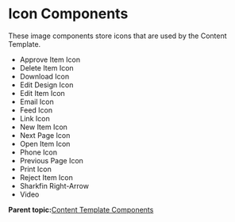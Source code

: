 # Icon Components 

These image components store icons that are used by the Content Template.

-   Approve Item Icon
-   Delete Item Icon
-   Download Icon
-   Edit Design Icon
-   Edit Item Icon
-   Email Icon
-   Feed Icon
-   Link Icon
-   New Item Icon
-   Next Page Icon
-   Open Item Icon
-   Phone Icon
-   Previous Page Icon
-   Print Icon
-   Reject Item Icon
-   Sharkfin Right-Arrow
-   Video

**Parent topic:**[Content Template Components ](../ctc/ctc-assets-components.md)

